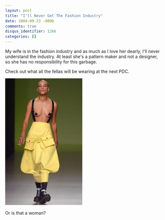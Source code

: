 ```yaml
---
layout: post
title: "I'll Never Get The Fashion Industry"
date: 2004-09-23 -0800
comments: true
disqus_identifier: 1266
categories: []
---
```

My wife is in the fashion industry and as much as I love her dearly,
I'll never understand the industry. At least she's a pattern maker and
not a designer, so she has no responsibility for this garbage.

Check out what all the fellas will be wearing at the next PDC.

![fashion](/images/highfashion.jpg)

Or is that a woman?

